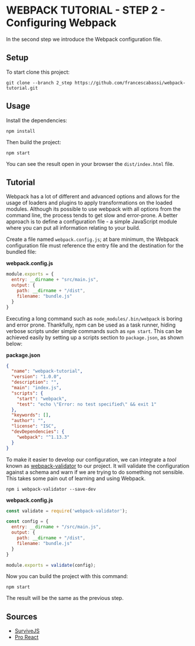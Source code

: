 # WEBPACK TUTORIAL - STEP 2 - Configuring Webpack

In the second step we introduce the Webpack configuration file.

## Setup

To start clone this project:

```
git clone --branch 2_step https://github.com/francescabassi/webpack-tutorial.git
```

## Usage

Install the dependencies:

```
npm install
```

Then build the project:

```
npm start
```

You can see the result open in your browser the `dist/index.html` file.

## Tutorial

Webpack has a lot of different and advanced options and allows for the usage of loaders and plugins to apply transformations on the loaded modules. Although its possible to use webpack with all options from the command line, the process tends to get slow and error-prone. A better approach is to define a configuration file - a simple JavaScript module where you can put all information relating to your build.

Create a file named `webpack.config.js`; at bare minimum, the Webpack configuration file must reference the entry file and the destination for the bundled file:

**webpack.config.js**

```javascript
module.exports = {
  entry: __dirname + "src/main.js",
  output: {
    path: __dirname + "/dist",
    filename: "bundle.js"
  }
}
```

Executing a long command such as `node_modules/.bin/webpack` is boring and error prone. Thankfully, npm can be used as a task runner, hiding verbose scripts under simple commands such as `npm start`. This can be achieved easily by setting up a scripts section to `package.json`, as shown below:

**package.json**

```json
{
  "name": "webpack-tutorial",
  "version": "1.0.0",
  "description": "",
  "main": "index.js",
  "scripts": {
    "start": "webpack",
    "test": "echo \"Error: no test specified\" && exit 1"
  },
  "keywords": [],
  "author": "",
  "license": "ISC",
  "devDependencies": {
    "webpack": "^1.13.3"
  }
}
```

To make it easier to develop our configuration, we can integrate a _tool_ known as [webpack-validator] to our project. It will validate the configuration against a schema and warn if we are trying to do something not sensible. This takes some pain out of learning and using Webpack.

```
npm i webpack-validator --save-dev
```

**webpack.config.js**

```javascript
const validate = require('webpack-validator');

const config = {
  entry: __dirname + "/src/main.js",
  output: {
    path: __dirname + "/dist",
    filename: "bundle.js"
  }
}

module.exports = validate(config);
```

Now you can build the project with this command:

```
npm start
```  

The result will be the same as the previous step.

## Sources
- [SurviveJS]
- [Pro React]

[SurviveJS]: <http://survivejs.com/webpack/introduction/>
[Pro React]: <http://www.pro-react.com/materials/appendixA/>
[webpack-validator]: <https://www.npmjs.com/package/webpack-validator>

